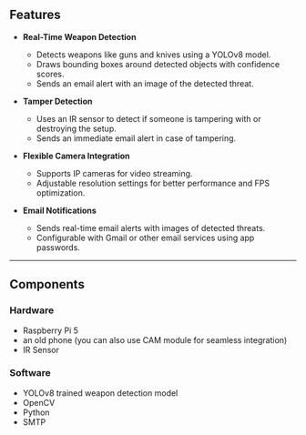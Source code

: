 ## Features

- **Real-Time Weapon Detection**  
  - Detects weapons like guns and knives using a YOLOv8 model.  
  - Draws bounding boxes around detected objects with confidence scores.  
  - Sends an email alert with an image of the detected threat.  

- **Tamper Detection**  
  - Uses an IR sensor to detect if someone is tampering with or destroying the setup.  
  - Sends an immediate email alert in case of tampering.  

- **Flexible Camera Integration**  
  - Supports IP cameras for video streaming.  
  - Adjustable resolution settings for better performance and FPS optimization.  

- **Email Notifications**  
  - Sends real-time email alerts with images of detected threats.  
  - Configurable with Gmail or other email services using app passwords.  

---

## Components  

### Hardware  
- Raspberry Pi 5  
- an old phone (you can also use CAM module for seamless integration)
- IR Sensor   

### Software  
- YOLOv8 trained weapon detection model  
- OpenCV 
- Python 
- SMTP 


   
